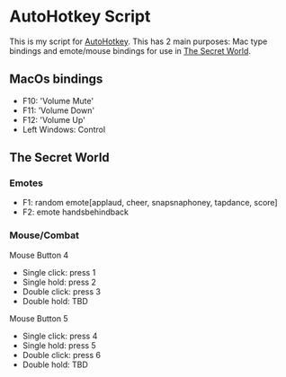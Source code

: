 AutoHotkey Script
===

This is my script for [AutoHotkey](http://www.autohotkey.com/).
This has 2 main purposes: Mac type bindings and emote/mouse bindings for use in
[The Secret World](http://www.thesecretworld.com/).


MacOs bindings
---
* F10: 'Volume Mute'
* F11: 'Volume Down'
* F12: 'Volume Up'
* Left Windows: Control


The Secret World
---
### Emotes

* F1: random emote[applaud, cheer, snapsnaphoney, tapdance, score]
* F2: emote handsbehindback

### Mouse/Combat
Mouse Button 4
* Single click: press 1
* Single hold: press 2
* Double click: press 3
* Double hold: TBD

Mouse Button 5
* Single click: press 4
* Single hold: press 5
* Double click: press 6
* Double hold: TBD